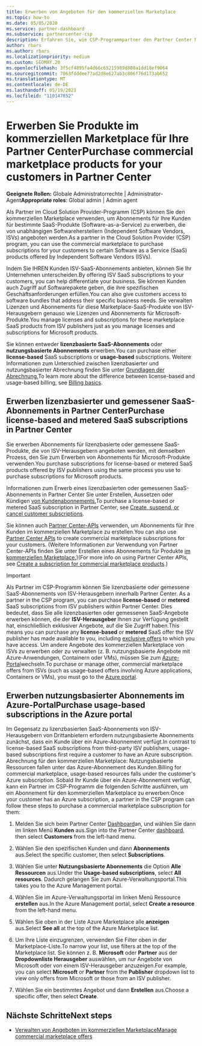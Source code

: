 ```yaml
---
title: Erwerben von Angeboten für den kommerziellen Marketplace
ms.topic: how-to
ms.date: 05/05/2020
ms.service: partner-dashboard
ms.subservice: partnercenter-csp
description: Erfahren Sie, wie CSP-Programmpartner den Partner Center Marketplace verwenden können, um Kunden Käufe von SaaS-Angeboten von unabhängigen Softwareherstellern (INDEPENDENT Software Vendors, ISVs) zu tätigen.
author: rbars
ms.author: rbars
ms.localizationpriority: medium
ms.custom: SEOMAY.20
ms.openlocfilehash: 3f5cf4895fa4d66c65215989d808a1dd18ef9064
ms.sourcegitcommit: 7063fdddee77ad2d8e627ab3c806f76d173ab652
ms.translationtype: MT
ms.contentlocale: de-DE
ms.lasthandoff: 05/19/2021
ms.locfileid: "110147852"
---
```

# <a name="purchase-commercial-marketplace-products-for-your-customers-in-partner-center"></a><span data-ttu-id="618ff-103">Erwerben Sie Produkte im kommerziellen Marketplace für Ihre Partner Center</span><span class="sxs-lookup"><span data-stu-id="618ff-103">Purchase commercial marketplace products for your customers in Partner Center</span></span>


<span data-ttu-id="618ff-104">**Geeignete Rollen:** Globale Administratorrechte | Administrator-Agent</span><span class="sxs-lookup"><span data-stu-id="618ff-104">**Appropriate roles**: Global admin | Admin agent</span></span>

<span data-ttu-id="618ff-105">Als Partner im Cloud Solution Provider-Programm (CSP) können Sie den kommerziellen Marketplace verwenden, um Abonnements für Ihre Kunden für bestimmte SaaS-Produkte (Software-as-a-Service) zu erwerben, die von unabhängigen Softwareherstellern (Independent Software Vendors, ISVs) angeboten werden.</span><span class="sxs-lookup"><span data-stu-id="618ff-105">As a partner in the Cloud Solution Provider (CSP) program, you can use the commercial marketplace to purchase subscriptions for your customers to certain Software as a Service (SaaS) products offered by Independent Software Vendors (ISVs).</span></span>

<span data-ttu-id="618ff-106">Indem Sie IHREN Kunden ISV-SaaS-Abonnements anbieten, können Sie Ihr Unternehmen unterscheiden.</span><span class="sxs-lookup"><span data-stu-id="618ff-106">By offering ISV SaaS subscriptions to your customers, you can help differentiate your business.</span></span> <span data-ttu-id="618ff-107">Sie können Kunden auch Zugriff auf Softwarepakete geben, die ihre spezifischen Geschäftsanforderungen erfüllen.</span><span class="sxs-lookup"><span data-stu-id="618ff-107">You can also give customers access to software bundles that address their specific business needs.</span></span> <span data-ttu-id="618ff-108">Sie verwalten Lizenzen und Abonnements für diese Marketplace-SaaS-Produkte von ISV-Herausgebern genauso wie Lizenzen und Abonnements für Microsoft-Produkte.</span><span class="sxs-lookup"><span data-stu-id="618ff-108">You manage licenses and subscriptions for these marketplace SaaS products from ISV publishers just as you manage licenses and subscriptions for Microsoft products.</span></span>

<span data-ttu-id="618ff-109">Sie können entweder **lizenzbasierte SaaS-Abonnements** oder **nutzungsbasierte Abonnements** erwerben.</span><span class="sxs-lookup"><span data-stu-id="618ff-109">You can purchase either **license-based** SaaS subscriptions or **usage-based** subscriptions.</span></span> <span data-ttu-id="618ff-110">Weitere Informationen zum Unterschied zwischen lizenzbasierter und nutzungsbasierter Abrechnung finden Sie unter [Grundlagen der Abrechnung.](billing-basics.md)</span><span class="sxs-lookup"><span data-stu-id="618ff-110">To learn more about the difference between license-based and usage-based billing, see [Billing basics](billing-basics.md).</span></span>

## <a name="purchase-license-based-and-metered-saas-subscriptions-in-partner-center"></a><span data-ttu-id="618ff-111">Erwerben lizenzbasierter und gemessener SaaS-Abonnements in Partner Center</span><span class="sxs-lookup"><span data-stu-id="618ff-111">Purchase license-based and metered SaaS subscriptions in Partner Center</span></span>

<span data-ttu-id="618ff-112">Sie erwerben Abonnements für lizenzbasierte oder gemessene SaaS-Produkte, die von ISV-Herausgebern angeboten werden, mit demselben Prozess, den Sie zum Erwerben von Abonnements für Microsoft-Produkte verwenden.</span><span class="sxs-lookup"><span data-stu-id="618ff-112">You purchase subscriptions for license-based or metered SaaS products offered by ISV publishers using the same process you use to purchase subscriptions for Microsoft products.</span></span>

<span data-ttu-id="618ff-113">Informationen zum Erwerb eines lizenzbasierten oder gemessenen SaaS-Abonnements in Partner Center Sie unter Erstellen, Aussetzen oder Kündigen [von Kundenabonnements.](create-a-new-subscription.md#create-a-new-subscription)</span><span class="sxs-lookup"><span data-stu-id="618ff-113">To purchase a license-based or metered SaaS subscription in Partner Center, see [Create, suspend, or cancel customer subscriptions](create-a-new-subscription.md#create-a-new-subscription).</span></span>

<span data-ttu-id="618ff-114">Sie können auch [Partner Center-APIs](/partner-center/develop/) verwenden, um Abonnements für Ihre Kunden im kommerziellen Marketplace zu erstellen.</span><span class="sxs-lookup"><span data-stu-id="618ff-114">You can also use [Partner Center APIs](/partner-center/develop/) to create commercial marketplace subscriptions for your customers.</span></span> <span data-ttu-id="618ff-115">(Weitere Informationen zur Verwendung von Partner Center-APIs finden Sie unter Erstellen eines Abonnements für Produkte [im kommerziellen Marketplace.)](/partner-center/develop/create-subscription-azure-marketplace-products)</span><span class="sxs-lookup"><span data-stu-id="618ff-115">(For more info on using Partner Center APIs, see [Create a subscription for commercial marketplace products](/partner-center/develop/create-subscription-azure-marketplace-products).)</span></span>

>[!IMPORTANT]
> <span data-ttu-id="618ff-116">Als Partner im CSP-Programm können Sie lizenzbasierte oder gemessene  SaaS-Abonnements von ISV-Herausgebern innerhalb Partner Center. </span><span class="sxs-lookup"><span data-stu-id="618ff-116">As a partner in the CSP program, you can purchase **license-based** or **metered** SaaS subscriptions from ISV publishers within Partner Center.</span></span> <span data-ttu-id="618ff-117">Dies bedeutet, dass Sie alle lizenzbasierten oder gemessenen  SaaS-Angebote [](csp-commercial-marketplace-discover.md#learn-about-marketplace-exclusive-offers) erwerben können, die der **ISV-Herausgeber** Ihnen zur Verfügung gestellt hat, einschließlich exklusiver Angebote, auf die Sie Zugriff haben.</span><span class="sxs-lookup"><span data-stu-id="618ff-117">This means you can purchase any **license-based** or **metered** SaaS offer the ISV publisher has made available to you, including [exclusive offers](csp-commercial-marketplace-discover.md#learn-about-marketplace-exclusive-offers) to which you have access.</span></span> <span data-ttu-id="618ff-118">Um andere Angebote des kommerziellen Marketplace von ISVs zu erwerben oder zu verwalten (z. B. nutzungsbasierte Angebote mit Azure-Anwendungen, Containern oder VMs), müssen Sie zum [Azure-Portal](https://portal.azure.com/)wechseln.</span><span class="sxs-lookup"><span data-stu-id="618ff-118">To purchase or manage other, commercial marketplace offers from ISVs (such as usage-based offers involving Azure applications, Containers or VMs), you must go to the [Azure portal](https://portal.azure.com/).</span></span>

## <a name="purchase-usage-based-subscriptions-in-the-azure-portal"></a><span data-ttu-id="618ff-119">Erwerben nutzungsbasierter Abonnements im Azure-Portal</span><span class="sxs-lookup"><span data-stu-id="618ff-119">Purchase usage-based subscriptions in the Azure portal</span></span>

<span data-ttu-id="618ff-120">Im Gegensatz zu lizenzbasierten SaaS-Abonnements von ISV-Herausgebern von Drittanbietern erfordern nutzungsbasierte Abonnements zunächst, dass ein Kunde über ein Azure-Abonnement verfügt.</span><span class="sxs-lookup"><span data-stu-id="618ff-120">In contrast to license-based SaaS subscriptions from third-party ISV publishers, usage-based subscriptions first require a customer to have an Azure subscription.</span></span> <span data-ttu-id="618ff-121">Abrechnung für den kommerziellen Marketplace: Nutzungsbasierte Ressourcen fallen unter das Azure-Abonnement des Kunden.</span><span class="sxs-lookup"><span data-stu-id="618ff-121">Billing for commercial marketplace, usage-based resources falls under the customer's Azure subscription.</span></span> <span data-ttu-id="618ff-122">Sobald Ihr Kunde über ein Azure-Abonnement verfügt, kann ein Partner im CSP-Programm die folgenden Schritte ausführen, um ein Abonnement für den kommerziellen Marketplace zu erwerben:</span><span class="sxs-lookup"><span data-stu-id="618ff-122">Once your customer has an Azure subscription, a partner in the CSP program can follow these steps to purchase a commercial marketplace subscription for them:</span></span>

1. <span data-ttu-id="618ff-123">Melden Sie sich beim Partner Center [Dashboard](https://partner.microsoft.com/dashboard)an, und wählen Sie dann im linken Menü **Kunden** aus.</span><span class="sxs-lookup"><span data-stu-id="618ff-123">Sign into the Partner Center [dashboard](https://partner.microsoft.com/dashboard), then select **Customers** from the left-hand menu.</span></span>

2. <span data-ttu-id="618ff-124">Wählen Sie den spezifischen Kunden und dann **Abonnements** aus.</span><span class="sxs-lookup"><span data-stu-id="618ff-124">Select the specific customer, then select **Subscriptions**.</span></span>  

3. <span data-ttu-id="618ff-125">Wählen Sie unter **Nutzungsbasierte Abonnements** die Option **Alle Ressourcen** aus.</span><span class="sxs-lookup"><span data-stu-id="618ff-125">Under the **Usage-based subscriptions**, select **All resources**.</span></span> <span data-ttu-id="618ff-126">Dadurch gelangen Sie zum Azure-Verwaltungsportal.</span><span class="sxs-lookup"><span data-stu-id="618ff-126">This takes you to the Azure Management portal.</span></span>

4. <span data-ttu-id="618ff-127">Wählen Sie im Azure-Verwaltungsportal im linken Menü Ressource **erstellen** aus.</span><span class="sxs-lookup"><span data-stu-id="618ff-127">In the Azure Management portal, select **Create a resource** from the left-hand menu.</span></span>

5. <span data-ttu-id="618ff-128">Wählen Sie oben in der Liste Azure Marketplace alle **anzeigen** aus.</span><span class="sxs-lookup"><span data-stu-id="618ff-128">Select **See all** at the top of the Azure Marketplace list.</span></span>

6. <span data-ttu-id="618ff-129">Um Ihre Liste einzugrenzen, verwenden Sie Filter oben in der Marketplace-Liste.</span><span class="sxs-lookup"><span data-stu-id="618ff-129">To narrow your list, use filters at the top of the Marketplace list.</span></span> <span data-ttu-id="618ff-130">Sie können z. B. **Microsoft** oder **Partner** aus der **Dropdownliste Herausgeber** auswählen, um nur Angebote von Microsoft oder von einem ISV-Herausgeber anzuzeigen.</span><span class="sxs-lookup"><span data-stu-id="618ff-130">For example, you can select **Microsoft** or **Partner** from the **Publisher** dropdown list to view only offers from Microsoft or those from an ISV publisher.</span></span>

7. <span data-ttu-id="618ff-131">Wählen Sie ein bestimmtes Angebot und dann **Erstellen** aus.</span><span class="sxs-lookup"><span data-stu-id="618ff-131">Choose a specific offer, then select **Create**.</span></span>

## <a name="next-steps"></a><span data-ttu-id="618ff-132">Nächste Schritte</span><span class="sxs-lookup"><span data-stu-id="618ff-132">Next steps</span></span>

- [<span data-ttu-id="618ff-133">Verwalten von Angeboten im kommerziellen Marketplace</span><span class="sxs-lookup"><span data-stu-id="618ff-133">Manage commercial marketplace offers</span></span>](csp-commercial-marketplace-purchase.md)